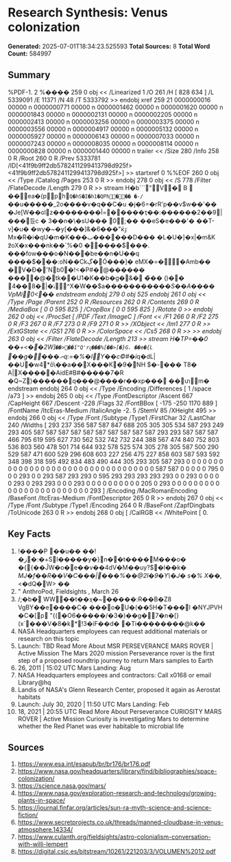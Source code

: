 # Research Synthesis: Venus colonization

**Generated:** 2025-07-01T18:34:23.525593
**Total Sources:** 8
**Total Word Count:** 584997

## Summary

%PDF-1. 2 %���� 259 0 obj << /Linearized 1 /O 261 /H [ 828 634 ] /L 5339091 /E 11371 /N 48 /T 5333792 >> endobj xref 259 21 0000000016 00000 n 0000000771 00000 n 0000001462 00000 n 0000001620 00000 n 0000001843 00000 n 0000002131 00000 n 0000002205 00000 n 0000002413 00000 n 0000003256 00000 n 0000003375 00000 n 0000003556 00000 n 0000004917 00000 n 0000005132 00000 n 0000005927 00000 n 0000006143 00000 n 0000007033 00000 n 0000007243 00000 n 0000008035 00000 n 0000008114 00000 n 0000000828 00000 n 0000001440 00000 n trailer << /Size 280 /Info 258 0 R /Root 260 0 R /Prev 5333781 /ID[<41f9b9ff2db5782411299413798d925f><41f9b9ff2db5782411299413798d925f>] >> startxref 0 %%EOF 260 0 obj << /Type /Catalog /Pages 253 0 R >> endobj 278 0 obj << /S 778 /Filter /FlateDecode /Length 279 0 R >> stream H�b```"V� B  ��ea�(pph`Q�hS�I�h1�QPh��� �-/`��u�����_2o����v�q��C�u �j�6=�rR'p��v$w��'�� �Je[W��ɢlz��������أ=�����ҭ��:������2��9|���듔c � 3��n�\�sU��� 0;�� ��eS�e���'� ��T-v]�u� �wy�~�y[���]&�6���"ќٷ Mx�R�i�qU�m�K���ٮ������D��� �L�U�]�x|�m&K ߶oX�x���nk��`֖%�׎� 0� ���$���. ���fow���o�N���be��n�U��q ����$���:oN��Ckڳ�Ó���]� eMX�=��Amb�� �V�Ɖ�'N b0�!<�P#�@������ ����@�tk��U1�K��b�g�&� �̏�� ()�� ۂ�|�8��4^X�W��$a������*�����S��A���� VpM i0 <�� endstream endobj 279 0 obj 525 endobj 261 0 obj << /Type /Page /Parent 252 0 R /Resources 262 0 R /Contents 269 0 R /MediaBox [ 0 0 595 825 ] /CropBox [ 0 0 595 825 ] /Rotate 0 >> endobj 262 0 obj << /ProcSet [ /PDF /Text /ImageC ] /Font << /F1 266 0 R /F2 275 0 R /F3 267 0 R /F7 273 0 R /F9 271 0 R >> /XObject << /Im1 277 0 R >> /ExtGState << /GS1 276 0 R >> /ColorSpace << /Cs5 268 0 R >> >> endobj 263 0 obj << /Filter /FlateDecode /Length 213 >> stream H�TP=��0 ��+<��2W]`� �>��ĩ"Q'rҁ���%[��>[�}G. ��e�{L` ��g����ނq:=�%�IY��c©#�i*q�dL|��U�w4*ō\��a��X���K�9�NH $�-��� T8� A|X�����AidE#B#�����7�R �Q~Z)������q���@����r��xp��� ��տ  m� endstream endobj 264 0 obj << /Type /Encoding /Differences [ 1 /space /a73 ] >> endobj 265 0 obj << /Type /FontDescriptor /Ascent 667 /CapHeight 667 /Descent -228 /Flags 32 /FontBBox [ -175 -250 1170 889 ] /FontName /ItcEras-Medium /ItalicAngle -2. 5 /StemV 85 /XHeight 495 >> endobj 266 0 obj << /Type /Font /Subtype /Type1 /FirstChar 32 /LastChar 240 /Widths [ 293 237 356 587 587 847 688 205 305 305 534 587 293 249 293 405 587 587 587 587 587 587 587 587 587 587 293 293 587 587 587 466 795 619 595 627 730 562 532 742 732 244 388 567 474 840 752 803 536 803 560 478 501 714 644 932 578 525 574 305 278 305 587 500 290 529 587 471 600 529 296 608 603 227 256 475 227 858 603 587 593 592 348 398 318 595 492 834 483 490 444 305 293 305 587 293 0 0 0 0 0 0 0 0 0 0 0 0 0 0 0 0 0 0 0 0 0 0 0 0 0 0 0 0 0 0 0 0 0 0 587 587 0 0 0 0 0 795 0 0 0 293 0 0 293 587 293 293 0 595 293 293 293 293 293 0 0 293 0 0 0 0 0 293 0 293 293 0 0 0 293 0 0 0 0 0 0 0 0 0 0 205 0 293 0 0 0 0 0 0 0 0 0 0 0 0 0 0 0 0 0 0 0 0 0 0 0 0 293 ] /Encoding /MacRomanEncoding /BaseFont /ItcEras-Medium /FontDescriptor 265 0 R >> endobj 267 0 obj << /Type /Font /Subtype /Type1 /Encoding 264 0 R /BaseFont /ZapfDingbats /ToUnicode 263 0 R >> endobj 268 0 obj [ /CalRGB << /WhitePoint [ 0.

## Key Facts

1. !����P ��u�� ��!�ز�:�+SI�����y�}n��t����M���o� �{{��ĴW�o�e��v��4dV�M��uy?$�l��k� *MJ�f��R��V�C���|���%��@2I�9�Y\ܳ�J� s�% X��,*<�dQ�W> ��
2. " AnthroPod, Fieldsights , March 26
3. /;�b� WW׽��t��ܮ�~�����:Ɍ��B�Z8 VgBY��e����C� ���o�U�(��5H�T���l �NYJPVH �C�[p "{(�O6�����/�3�)��g�7�n�[}(x`���V�8�k*!3�iF��d� �Ti��������@k��
4. NASA Headquarters employees can request additional materials or research on this topic
5. Launch: TBD Read More About MSR PERSEVERANCE MARS ROVER | Active Mission The Mars 2020 mission Perseverance rover is the first step of a proposed roundtrip journey to return Mars samples to Earth
6. 26, 2011 | 15:02 UTC Mars Landing: Aug
7. NASA Headquarters employees and contractors: Call x0168 or email Library@hq
8. Landis of NASA's Glenn Research Center, proposed it again as Aerostat habitats
9. Launch: July 30, 2020 | 11:50 UTC Mars Landing: Feb
10. 18, 2021 | 20:55 UTC Read More About Perseverance CURIOSITY MARS ROVER | Active Mission Curiosity is investigating Mars to determine whether the Red Planet was ever habitable to microbial life

## Sources

1. https://www.esa.int/esapub/br/br176/br176.pdf
2. https://www.nasa.gov/headquarters/library/find/bibliographies/space-colonization/
3. https://science.nasa.gov/mars/
4. https://www.nasa.gov/exploration-research-and-technology/growing-plants-in-space/
5. https://journal.finfar.org/articles/sun-ra-myth-science-and-science-fiction/
6. https://www.secretprojects.co.uk/threads/manned-cloudbase-in-venus-atmosphere.14334/
7. https://www.culanth.org/fieldsights/astro-colonialism-conversation-with-willi-lempert
8. https://digital.csic.es/bitstream/10261/221203/3/VOLUMEN%2012.pdf
